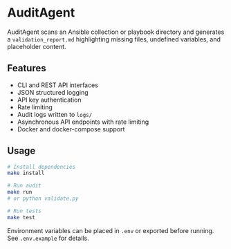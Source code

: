 # AuditAgent

AuditAgent scans an Ansible collection or playbook directory and generates a `validation_report.md` highlighting missing files, undefined variables, and placeholder content.

## Features

- CLI and REST API interfaces
- JSON structured logging
- API key authentication
- Rate limiting
- Audit logs written to `logs/`
- Asynchronous API endpoints with rate limiting
- Docker and docker-compose support

## Usage

```bash
# Install dependencies
make install

# Run audit
make run
# or python validate.py

# Run tests
make test
```

Environment variables can be placed in `.env` or exported before running. See `.env.example` for details.
